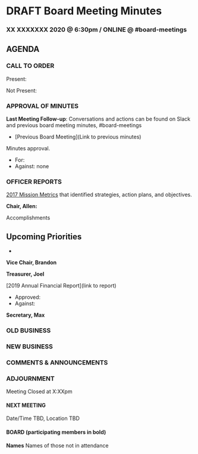 # DRAFT Board Meeting Minutes

### XX XXXXXXX 2020 @ 6:30pm / ONLINE @ #board-meetings

## AGENDA

### CALL TO ORDER

Present:

Not Present:

### APPROVAL OF MINUTES

**Last Meeting Follow-up**: Conversations and actions can be found on Slack and previous board meeting minutes, #board-meetings
 - [Previous Board Meeting](Link to previous minutes)

 Minutes approval.
 - For:
 - Against: none

### OFFICER REPORTS

[2017 Mission Metrics](https://docs.google.com/spreadsheets/d/1Tzme6WZeo0oJ-iRoUB4Pr8DhoMGiBHZNyeV0Pr0l98I/edit#gid=1234716011) that identified strategies, action plans, and objectives.

**Chair, Allen:**

Accomplishments

Upcoming Priorities
-
-

**Vice Chair, Brandon**

**Treasurer, Joel**

[2019 Annual Financial Report](link to report)
- Approved:
- Against:

**Secretary, Max**


### OLD BUSINESS


### NEW BUSINESS


### COMMENTS & ANNOUNCEMENTS

### ADJOURNMENT

Meeting Closed at X:XXpm

#### NEXT MEETING

Date/Time TBD, Location TBD

#### BOARD (participating members in bold)

**Names** Names of those not in attendance
